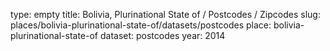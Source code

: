 type: empty
title: Bolivia, Plurinational State of / Postcodes / Zipcodes
slug: places/bolivia-plurinational-state-of/datasets/postcodes
place: bolivia-plurinational-state-of
dataset: postcodes
year: 2014
